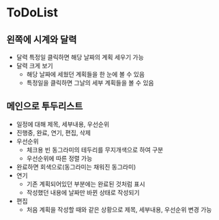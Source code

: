 # ToDoList

## 왼쪽에 시계와 달력
- 달력 특정일 클릭하면 해당 날짜의 계획 세우기 가능
- 달력 크게 보기
  - 해당 날짜에 세웠던 계획들을 한 눈에 볼 수 있음
  - 특정일을 클릭하면 그날의 세부 계획들을 볼 수 있음

## 메인으로 투두리스트
- 일정에 대해 제목, 세부내용, 우선순위 
- 진행중, 완료, 연기, 편집, 삭제
- 우선순위
  - 체크용 빈 동그라미의 테두리를 무지개색으로 하여 구분
  - 우선순위에 따른 정렬 가능
- 완료하면 회색으로(동그라미는 채워진 동그라미)
- 연기
  - 기존 계획되어있던 부분에는 완료된 것처럼 표시
  - 작성했던 내용에 날짜만 바뀐 상태로 작성되기
- 편집
  - 처음 계획을 작성할 때와 같은 상황으로 제목, 세부내용, 우선순위 변경 가능
